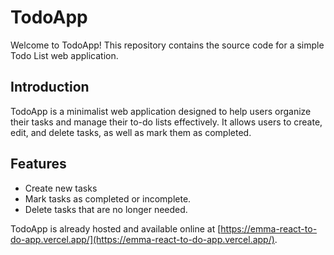 # TodoApp

Welcome to TodoApp! This repository contains the source code for a simple Todo List web application.

## Introduction

TodoApp is a minimalist web application designed to help users organize their tasks and manage their to-do lists effectively. It allows users to create, edit, and delete tasks, as well as mark them as completed.

## Features

- Create new tasks
- Mark tasks as completed or incomplete.
- Delete tasks that are no longer needed.

TodoApp is already hosted and available online at [https://emma-react-to-do-app.vercel.app/](https://emma-react-to-do-app.vercel.app/).
